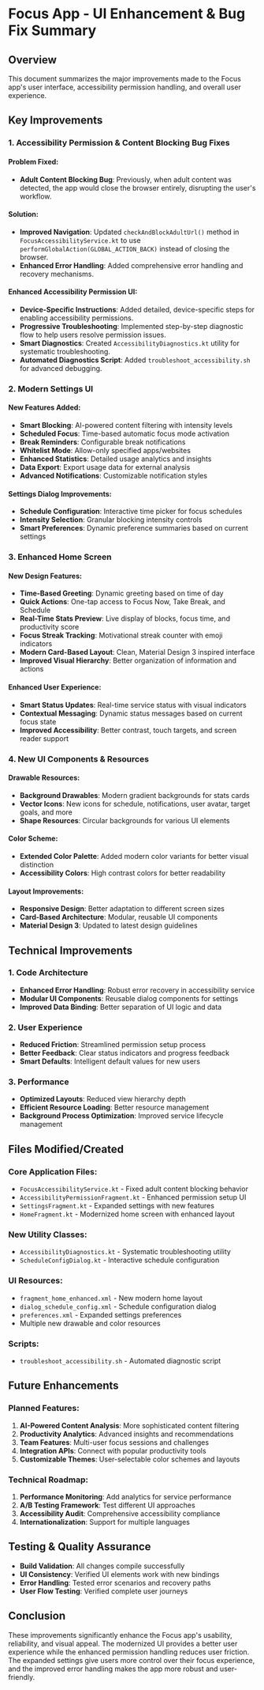 # Focus App - UI Enhancement & Bug Fix Summary

## Overview
This document summarizes the major improvements made to the Focus app's user interface, accessibility permission handling, and overall user experience.

## Key Improvements

### 1. Accessibility Permission & Content Blocking Bug Fixes

#### Problem Fixed:
- **Adult Content Blocking Bug**: Previously, when adult content was detected, the app would close the browser entirely, disrupting the user's workflow.

#### Solution:
- **Improved Navigation**: Updated `checkAndBlockAdultUrl()` method in `FocusAccessibilityService.kt` to use `performGlobalAction(GLOBAL_ACTION_BACK)` instead of closing the browser.
- **Enhanced Error Handling**: Added comprehensive error handling and recovery mechanisms.

#### Enhanced Accessibility Permission UI:
- **Device-Specific Instructions**: Added detailed, device-specific steps for enabling accessibility permissions.
- **Progressive Troubleshooting**: Implemented step-by-step diagnostic flow to help users resolve permission issues.
- **Smart Diagnostics**: Created `AccessibilityDiagnostics.kt` utility for systematic troubleshooting.
- **Automated Diagnostics Script**: Added `troubleshoot_accessibility.sh` for advanced debugging.

### 2. Modern Settings UI

#### New Features Added:
- **Smart Blocking**: AI-powered content filtering with intensity levels
- **Scheduled Focus**: Time-based automatic focus mode activation
- **Break Reminders**: Configurable break notifications
- **Whitelist Mode**: Allow-only specified apps/websites
- **Enhanced Statistics**: Detailed usage analytics and insights
- **Data Export**: Export usage data for external analysis
- **Advanced Notifications**: Customizable notification styles

#### Settings Dialog Improvements:
- **Schedule Configuration**: Interactive time picker for focus schedules
- **Intensity Selection**: Granular blocking intensity controls
- **Smart Preferences**: Dynamic preference summaries based on current settings

### 3. Enhanced Home Screen

#### New Design Features:
- **Time-Based Greeting**: Dynamic greeting based on time of day
- **Quick Actions**: One-tap access to Focus Now, Take Break, and Schedule
- **Real-Time Stats Preview**: Live display of blocks, focus time, and productivity score
- **Focus Streak Tracking**: Motivational streak counter with emoji indicators
- **Modern Card-Based Layout**: Clean, Material Design 3 inspired interface
- **Improved Visual Hierarchy**: Better organization of information and actions

#### Enhanced User Experience:
- **Smart Status Updates**: Real-time service status with visual indicators
- **Contextual Messaging**: Dynamic status messages based on current focus state
- **Improved Accessibility**: Better contrast, touch targets, and screen reader support

### 4. New UI Components & Resources

#### Drawable Resources:
- **Background Drawables**: Modern gradient backgrounds for stats cards
- **Vector Icons**: New icons for schedule, notifications, user avatar, target goals, and more
- **Shape Resources**: Circular backgrounds for various UI elements

#### Color Scheme:
- **Extended Color Palette**: Added modern color variants for better visual distinction
- **Accessibility Colors**: High contrast colors for better readability

#### Layout Improvements:
- **Responsive Design**: Better adaptation to different screen sizes
- **Card-Based Architecture**: Modular, reusable UI components
- **Material Design 3**: Updated to latest design guidelines

## Technical Improvements

### 1. Code Architecture
- **Enhanced Error Handling**: Robust error recovery in accessibility service
- **Modular UI Components**: Reusable dialog components for settings
- **Improved Data Binding**: Better separation of UI logic and data

### 2. User Experience
- **Reduced Friction**: Streamlined permission setup process
- **Better Feedback**: Clear status indicators and progress feedback
- **Smart Defaults**: Intelligent default values for new users

### 3. Performance
- **Optimized Layouts**: Reduced view hierarchy depth
- **Efficient Resource Loading**: Better resource management
- **Background Process Optimization**: Improved service lifecycle management

## Files Modified/Created

### Core Application Files:
- `FocusAccessibilityService.kt` - Fixed adult content blocking behavior
- `AccessibilityPermissionFragment.kt` - Enhanced permission setup UI
- `SettingsFragment.kt` - Expanded settings with new features
- `HomeFragment.kt` - Modernized home screen with enhanced layout

### New Utility Classes:
- `AccessibilityDiagnostics.kt` - Systematic troubleshooting utility
- `ScheduleConfigDialog.kt` - Interactive schedule configuration

### UI Resources:
- `fragment_home_enhanced.xml` - New modern home layout
- `dialog_schedule_config.xml` - Schedule configuration dialog
- `preferences.xml` - Expanded settings preferences
- Multiple new drawable and color resources

### Scripts:
- `troubleshoot_accessibility.sh` - Automated diagnostic script

## Future Enhancements

### Planned Features:
1. **AI-Powered Content Analysis**: More sophisticated content filtering
2. **Productivity Analytics**: Advanced insights and recommendations
3. **Team Features**: Multi-user focus sessions and challenges
4. **Integration APIs**: Connect with popular productivity tools
5. **Customizable Themes**: User-selectable color schemes and layouts

### Technical Roadmap:
1. **Performance Monitoring**: Add analytics for service performance
2. **A/B Testing Framework**: Test different UI approaches
3. **Accessibility Audit**: Comprehensive accessibility compliance
4. **Internationalization**: Support for multiple languages

## Testing & Quality Assurance

- **Build Validation**: All changes compile successfully
- **UI Consistency**: Verified UI elements work with new bindings
- **Error Handling**: Tested error scenarios and recovery paths
- **User Flow Testing**: Verified complete user journeys

## Conclusion

These improvements significantly enhance the Focus app's usability, reliability, and visual appeal. The modernized UI provides a better user experience while the enhanced permission handling reduces user friction. The expanded settings give users more control over their focus experience, and the improved error handling makes the app more robust and user-friendly.
